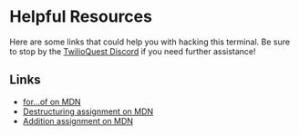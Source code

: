 # Helpful Resources

Here are some links that could help you with hacking this terminal. Be sure to stop by the [TwilioQuest Discord](https://twil.io/tq-discord) if you need further assistance!

## Links

- [for...of on MDN](https://developer.mozilla.org/en-US/docs/Web/JavaScript/Reference/Statements/for...of)
- [Destructuring assignment on MDN](https://developer.mozilla.org/en-US/docs/Web/JavaScript/Reference/Operators/Destructuring_assignment)
- [Addition assignment on MDN](https://developer.mozilla.org/en-US/docs/Web/JavaScript/Reference/Operators/Addition_assignment)
